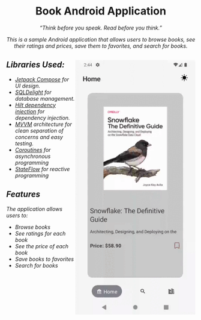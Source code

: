 <h1 align="center">Book Android Application</h1>
<p align="center">  
<i>“Think before you speak. Read before you think.” <i>

<p align="center">  This is a sample Android application that allows users to browse books, see their ratings and prices, save them to favorites, and search for books.</p>
</p>

<img src="https://github.com/NadaFeteiha/BookStore/blob/main/app/src/main/res/raw/book.gif" align="right" width="320"/>


## Libraries Used:
- [Jetpack Compose](https://developer.android.com/jetpack/compose?gclid=CjwKCAiAzKqdBhAnEiwAePEjktk3ROIIxTqejhHWkDEwSaQqoE6GgrNHM8iYKw8xHx5SPPDu0oJ_DxoC8LYQAvD_BwE&gclsrc=aw.ds) for UI design. 
- [SQLDelight](https://cashapp.github.io/sqldelight/2.0.0-alpha05/) for database management.
- [Hilt dependency injection](https://developer.android.com/training/dependency-injection/hilt-android) for dependency injection.
- [MVVM](https://en.wikipedia.org/wiki/Model%E2%80%93view%E2%80%93viewmodel) architecture for clean separation of concerns and easy testing.
- [Coroutines](https://developer.android.com/kotlin/coroutines) for asynchronous programming
- [StateFlow](https://developer.android.com/kotlin/flow/stateflow-and-sharedflow) for reactive programming

## Features
The application allows users to:
- Browse books
- See ratings for each book
- See the price of each book
- Save books to favorites
- Search for books
